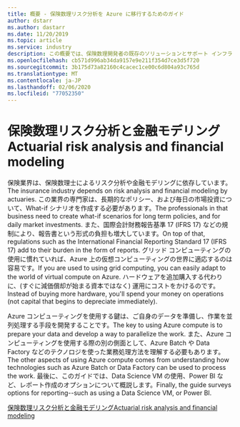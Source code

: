 ```yaml
---
title: 概要 - 保険数理リスク分析を Azure に移行するためのガイド
author: dstarr
ms.author: dastarr
ms.date: 11/20/2019
ms.topic: article
ms.service: industry
description: この概要では、保険数理開発者の既存のソリューションとサポート インフラストラクチャを Azure に移行する方法について説明します。
ms.openlocfilehash: cb571d996ab34da9157e9e211f354d7ce3d5f720
ms.sourcegitcommit: 3b175d73a82160c4cacec1ce00c6d804a93c765d
ms.translationtype: MT
ms.contentlocale: ja-JP
ms.lasthandoff: 02/06/2020
ms.locfileid: "77052350"
---
```

# <a name="actuarial-risk-analysis-and-financial-modeling"></a><span data-ttu-id="672f9-103">保険数理リスク分析と金融モデリング</span><span class="sxs-lookup"><span data-stu-id="672f9-103">Actuarial risk analysis and financial modeling</span></span>

<span data-ttu-id="672f9-104">保険業界は、保険数理士によるリスク分析や金融モデリングに依存しています。</span><span class="sxs-lookup"><span data-stu-id="672f9-104">The insurance industry depends on risk analysis and financial modeling by actuaries.</span></span> <span data-ttu-id="672f9-105">この業界の専門家は、長期的なポリシー、および毎日の市場投資について、What-if シナリオを作成する必要があります。</span><span class="sxs-lookup"><span data-stu-id="672f9-105">The professionals in that business need to create what-if scenarios for long term policies, and for daily market investments.</span></span> <span data-ttu-id="672f9-106">また、国際会計財務報告基準 17 (IFRS 17) などの規制により、報告書という形式の負担も増大しています。</span><span class="sxs-lookup"><span data-stu-id="672f9-106">On top of that, regulations such as the International Financial Reporting Standard 17 (IFRS 17) add to their burden in the form of reports.</span></span> <span data-ttu-id="672f9-107">グリッド コンピューティングの使用に慣れていれば、Azure 上の仮想コンピューティングの世界に適応するのは容易です。</span><span class="sxs-lookup"><span data-stu-id="672f9-107">If you are used to using grid computing, you can easily adapt to the world of virtual compute on Azure.</span></span> <span data-ttu-id="672f9-108">ハードウェアを追加購入する代わりに、(すぐに減価償却が始まる資本ではなく) 運用にコストをかけるのです。</span><span class="sxs-lookup"><span data-stu-id="672f9-108">Instead of buying more hardware, you'll spend your money on operations (not capital that begins to depreciate immediately).</span></span>

<span data-ttu-id="672f9-109">Azure コンピューティングを使用する鍵は、ご自身のデータを準備し、作業を並列処理する手段を開発することです。</span><span class="sxs-lookup"><span data-stu-id="672f9-109">The key to using Azure compute is to prepare your data and develop a way to parallelize the work.</span></span> <span data-ttu-id="672f9-110">また、Azure コンピューティングを使用する際の別の側面として、Azure Batch や Data Factory などのテクノロジを使った業務処理方法を理解する必要もあります。</span><span class="sxs-lookup"><span data-stu-id="672f9-110">The other aspects of using Azure compute comes from understanding how technologies such as Azure Batch or Data Factory can be used to process the work.</span></span> <span data-ttu-id="672f9-111">最後に、このガイドでは、Data Science VM の使用、Power BI など、レポート作成のオプションについて概説します。</span><span class="sxs-lookup"><span data-stu-id="672f9-111">Finally, the guide surveys options for reporting--such as using a Data Science VM, or Power BI.</span></span>

[<span data-ttu-id="672f9-112">保険数理リスク分析と金融モデリング</span><span class="sxs-lookup"><span data-stu-id="672f9-112">Actuarial risk analysis and financial modeling</span></span>](/azure/industry/financial/actuarial-risk-analysis-and-financial-modeling-solution-guide?WT.mc_id=overview-docs-dastarr)